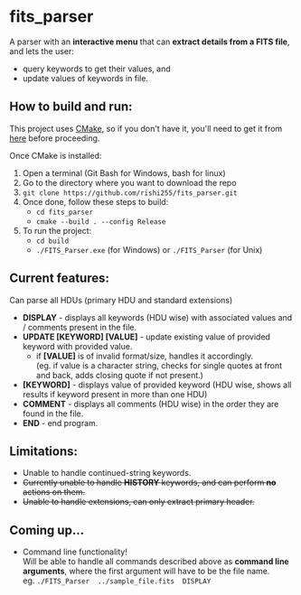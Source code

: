 # fits_parser

A parser with an **interactive menu** that can **extract details from a FITS file**, and lets the user:  
* query keywords to get their values, and  
* update values of keywords in file.

## How to build and run:  

This project uses [CMake](https://cmake.org/), so if you don't have it, you'll need to get it from [here](https://cmake.org/download/) before proceeding.  

Once CMake is installed:
1. Open a terminal (Git Bash for Windows, bash for linux)  
2. Go to the directory where you want to download the repo  
3. `git clone https://github.com/rishi255/fits_parser.git`
4. Once done, follow these steps to build:  
   * `cd fits_parser`  
   * `cmake --build . --config Release`  
5. To run the project:  
   - `cd build`
   - `./FITS_Parser.exe` (for Windows) or `./FITS_Parser` (for Unix)

## Current features:  
Can parse all HDUs (primary HDU and standard extensions)

* **DISPLAY** - displays all keywords (HDU wise) with associated values and / comments present in the file.  
* **UPDATE [KEYWORD] [VALUE]** - update existing value of provided keyword with provided value.  
    * if **[VALUE]** is of invalid format/size, handles it accordingly.  
    (eg. if value is a character string, checks for single quotes at front and back, adds closing quote if not present.)  
* **[KEYWORD]** - displays value of provided keyword (HDU wise, shows all results if keyword present in more than one HDU)
* **COMMENT** - displays all comments (HDU wise) in the order they are found in the file.
* **END** - end program.  

## Limitations:  

* Unable to handle continued-string keywords.
* ~~Currently unable to handle **HISTORY** keywords, and can perform **no** actions on them.~~
* ~~Unable to handle extensions, can only extract primary header.~~

## Coming up...

* Command line functionality!  
Will be able to handle all commands described above as **command line arguments**, where the first argument will have to be the file name.  
eg. `./FITS_Parser  ../sample_file.fits  DISPLAY`
